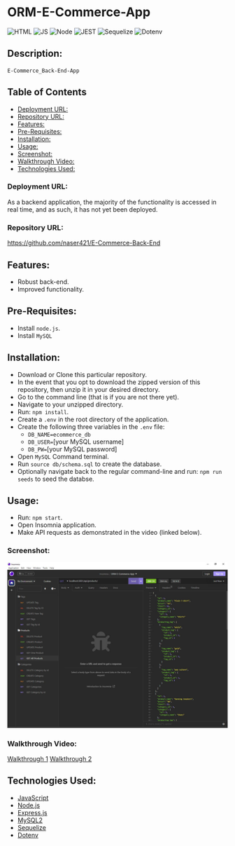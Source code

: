 # ORM-E-Commerce-App


![HTML](https://img.shields.io/badge/-NODE-orange) ![JS](https://img.shields.io/badge/-JS-yellow) ![Node](https://img.shields.io/badge/-MySQL2-darkgreen)
![JEST](https://img.shields.io/badge/-SQL-darkred) ![Sequelize](https://img.shields.io/badge/-Sequelize-blue) ![Dotenv](https://img.shields.io/badge/-Dotenv-purple)

## Description:
	E-Commerce_Back-End-App

## Table of Contents
- [Deployment URL:](#Deployment-URL)
- [Repository URL:](#Repository-URL)
- [Features:](#Features)
- [Pre-Requisites:](#Pre-Requisites)
- [Installation:](#Installation)
- [Usage:](#Usage)
- [Screenshot:](#Screenshot)
- [Walkthrough Video:](#Walkthrough-Video)
- [Technologies Used:](#Technologies-Used)

### Deployment URL:
As a backend application, the majority of the functionality is accessed in real time, and as such, it has not yet been deployed.

### Repository URL:
https://github.com/naser421/E-Commerce-Back-End

## Features:
- Robust back-end.
- Improved functionality.

## Pre-Requisites:
- Install `node.js`.
- Install `MySQL`

## Installation:
- Download or Clone this particular repository.
- In the event that you opt to download the zipped version of this repository, then unzip it in your desired directory.
- Go to the command line (that is if you are not there yet).
- Navigate to your unzipped directory.
- Run: `npm install`.
- Create a `.env` in the root directory of the application.
- Create the following three variables in the `.env` file:
   - `DB_NAME=ecommerce_db`
   - `DB_USER=`[your MySQL username]
   - `DB_PW=`[your MySQL password]
- Open `MySQL` Command terminal.
- Run `source db/schema.sql` to create the database.
- Optionally navigate back to the regular command-line and run: `npm run seeds` to seed the databse.

## Usage:
- Run: `npm start`.
- Open Insomnia application.
- Make API requests as demonstrated in the video (linked below).

### Screenshot:
![Screenshot](./assets/Insomnia_Screenshot.JPG)

### Walkthrough Video:
[Walkthrough 1](https://user-images.githubusercontent.com/118908200/217869256-5e30e748-9690-459b-a06f-5afbd0b2f9a0.mp4)
[Walkthrough 2](https://user-images.githubusercontent.com/118908200/217876996-4c98ed9b-1d14-47ae-8942-fd91f4ff4d9e.webm)


## Technologies Used:
- [JavaScript](https://img.shields.io/badge/Javascript-yellow)
- [Node.js](https://nodejs.org/en/)
- [Express.js](https://www.npmjs.com/package/express)
- [MySQL2](https://www.npmjs.com/package/mysql2)
- [Sequelize](https://www.npmjs.com/package/sequelize)
- [Dotenv](https://www.npmjs.com/package/dotenv)
